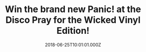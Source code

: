 ---
campaign-uuid: "c-b732b8fd-029e-4041-9b4d-8571be2e43d6"
type: "Preview"
category: "Gift"
date: "2018-06-25T10:01:01.000Z"
end-date: "2018-07-25T23:59:00.000Z"
disable-form: false
is_promoted: false
has_entry_page: true
title: "Win the brand new Panic! at the Disco Pray for the Wicked Vinyl Edition!"
competition-description: "<p>After their number one album back in\_2016 Death Of A\
  \ Bachelor, Panic! at the Disco are back and we’ve got our hands on Panic!’s best\
  \ album yet and certainly the most well-produced: Pray for the Wicked Vinyl Edition\
  \ and we want to give it YOU!</p>\r\n<p>Want to indulge yourself into their new\
  \ hits? Click below for a chance to win!</p>"
hero-header: "Win the brand new Panic! at the Disco Pray for the Wicked Vinyl Edition!"
terms-confirmation: "N/A"
banner-img: "https://assets.expresslyapp.com/asset-3985e8e1-acfb-44e9-bf68-da375acf74db.jpg"
logo-left-href: "http://aaa.nme.com"
logo-left-image: "https://assets.expresslyapp.com/asset-380ce97d-7473-4751-a70f-6bab4a4f0999.jpg"
logo-left-title: "NME AAA"
bg-image-hero: "https://assets.expresslyapp.com/asset-d3895309-93fc-4054-a745-49abd8b3baf5.jpg"
bg-image-first: "https://assets.expresslyapp.com/asset-ef28d322-38f3-4e8a-a5bc-421f2941863a.jpg"
section1-content: "<p>“Pray for the Wicked” is an homage to the successes and shortcomings\
  \ of Panic! at the Disco and their frontman, Brendon Urie.</p>\r\n<p>Two years after\
  \ their last album Death of a Bachelor was released, Pray for the Wicked has been\
  \ described as pop punk, alternative rock, emo and full of energy! Say Amen, High\
  \ Hopes, The Overpass or Dying in LA are some of their brand new tunes!</p>\r\n\
  <p>If you can’t wait to have the recent Panic! at the Disco album, now thanks to\
  \ NME AAA you can! because we’re giving away the brand new Panic! at the Disco Pray\
  \ for the Wicked Vinyl Edition to one our lucky NME AAA members! </p>\r\n<p>Maybe\
  \ its you? Enter the form below and it could be coming home with you!</p>"
entry-title: "Win the brand new Panic! at the Disco Pray for the Wicked Vinyl Edition!"
entry-content: "Enter the draw to win the brand new Panic! at the Disco Pray for the\
  \ Wicked Vinyl Edition by completing the form below before 23:59 on 25th July 2018."
has-winner: false
prize-description: "The brand new Panic! at the Disco Pray for the Wicked Vinyl Edition"
special-conditions: "Multiple entries are allowed up to one every day."
---